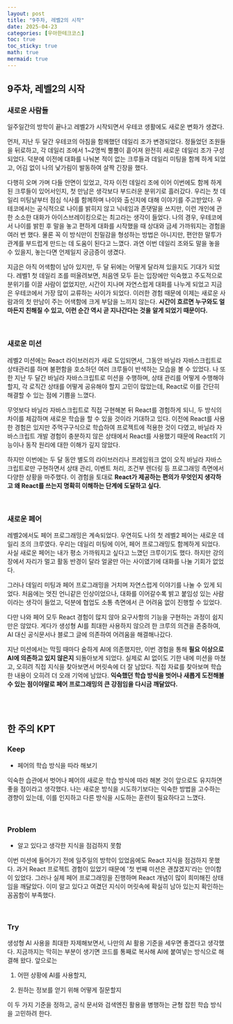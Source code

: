 ```yaml
---
layout: post
title: "9주차, 레벨2의 시작"
date: 2025-04-23
categories: [우아한테크코스]
toc: true
toc_sticky: true
math: true
mermaid: true
---
```



## 9주차, 레벨2의 시작

### 새로운 사람들

일주일간의 방학이 끝나고 레벨2가 시작되면서 우테코 생활에도 새로운 변화가 생겼다. 
   
먼저, 지난 두 달간 우테코의 아침을 함께했던 데일리 조가 변경되었다. 정들었던 조원들을 뒤로하고, 각 데일리 조에서 1~2명씩 뿔뿔이 흩어져 완전히 새로운 데일리 조가 구성되었다. 덕분에 이전에 대화를 나눠본 적이 없는 크루들과 데일리 미팅을 함께 하게 되었고, 어김 없이 나의 낯가림이 발동하여 살짝 긴장을 했다.   
   
다행히 오며 가며 다들 안면이 있었고, 각자 이전 데일리 조에 이어 이번에도 함께 하게 된 크루들이 있어서인지, 첫 만남은 생각보다 부드러운 분위기로 흘러갔다. 우리는 첫 데일리 미팅날부터 점심 식사를 함께하며 나이와 출신지에 대해 이야기를 주고받았다. 우테코에서는 공식적으로 나이를 밝히지 않고 닉네임과 존댓말을 쓰지만, 이런 개인에 관한 소소한 대화가 아이스브레이킹으로는 최고라는 생각이 들었다. 나의 경우, 우테코에서 나이를 밝힌 후 말을 놓고 편하게 대화를 시작했을 때 상대와 금세 가까워지는 경험을 여러 번 했다. 물론 꼭 이 방식만이 친밀감을 형성하는 방법은 아니지만, 편안한 말투가 관계를 부드럽게 만드는 데 도움이 된다고 느꼈다. 과연 이번 데일리 조와도 말을 놓을 수 있을지, 놓는다면 언제일지 궁금증이 생겼다.   
   
지금은 아직 어색함이 남아 있지만, 두 달 뒤에는 어떻게 달라져 있을지도 기대가 되었다. 레벨1 첫 데일리 조를 떠올려보면, 처음엔 모두 듣는 입장에만 익숙했고 주도적으로 분위기를 이끌 사람이 없었지만, 시간이 지나며 자연스럽게 대화를 나누게 되었고 지금은 우테코에서 가장 많이 교류하는 사이가 되었다. 이러한 경험 때문에 이제는 새로운 사람과의 첫 만남이 주는 어색함에 크게 부담을 느끼지 않는다. **시간이 흐르면 누구와도 얼마든지 친해질 수 있고, 이런 순간 역시 곧 지나간다는 것을 알게 되었기 때문이다.**
   
<br>

### 새로운 미션   

레벨2 미션에는 React 라이브러리가 새로 도입되면서, 그동안 바닐라 자바스크립트로 상태관리를 하며 불편함을 호소하던 여러 크루들이 반색하는 모습을 볼 수 있었다. 나 또한 지난 두 달간 바닐라 자바스크립트로 미션을 수행하며, 상태 관리를 어떻게 수행해야 할지, 각 로직간 상태를 어떻게 공유해야 할지 고민이 많았는데, React로 이를 간단히 해결할 수 있는 점에 기쁨을 느꼈다.   

무엇보다 바닐라 자바스크립트로 직접 구현해본 뒤 React를 경험하게 되니, 두 방식의 차이를 체감하며 새로운 학습을 할 수 있을 것이라 기대하고 있다. 이전에 React를 사용한 경험은 있지만 주먹구구식으로 학습하여 프로젝트에 적용한 것이 다였고, 바닐라 자바스크립트 개발 경험이 충분하지 않은 상태에서 React를 사용했기 때문에 React의 기능이나 동작 원리에 대한 이해가 깊지 않았다.   
   
하지만 이번에는 두 달 동안 별도의 라이브러리나 프레임워크 없이 오직 바닐라 자바스크립트로만 구현하면서 상태 관리, 이벤트 처리, 조건부 렌더링 등 프로그래밍 측면에서 다양한 상황을 마주했다. 이 경험을 토대로 **React가 제공하는 편의가 무엇인지 생각하고 왜 React를 쓰는지 명확히 이해하는 단계에 도달하고 싶다.**

<br>

### 새로운 페어

레벨2에서도 페어 프로그래밍은 계속되었다. 우연히도 나의 첫 레벨2 페어는 새로운 데일리 조의 크루였다. 우리는 데일리 미팅에 이어, 페어 프로그래밍도 함께하게 되었다. 사실 새로운 페어는 내가 평소 가까워지고 싶다고 느꼈던 크루이기도 했다. 하지만 강의장에서 자리가 멀고 활동 반경이 달라 얼굴만 아는 사이였기에 대화를 나눌 기회가 없었다.
   
그러나 데일리 미팅과 페어 프로그래밍을 거치며 자연스럽게 이야기를 나눌 수 있게 되었다. 처음에는 멋진 언니같은 인상이었으나, 대화를 이어갈수록 밝고 붙임성 있는 사람이라는 생각이 들었고, 덕분에 협업도 소통 측면에서 큰 어려움 없이 진행할 수 있었다.   
   
다만 나와 페어 모두 React 경험이 많지 않아 요구사항의 기능을 구현하는 과정이 쉽지만은 않았다. 게다가 생성형 AI를 최대한 사용하지 않으려 한 크루의 의견을 존중하여, AI 대신 공식문서나 블로그 글에 의존하여 어려움을 해결해나갔다.   
   
지난 미션에서는 막힐 때마다 숱하게 AI에 의존했지만, 이번 경험을 통해 **필요 이상으로 AI에 의존하고 있지 않은지** 되돌아보게 되었다. 실제로 AI 없이도 기한 내에 미션을 마쳤고, 오히려 직접 지식을 찾아보면서 머릿속에 더 잘 남았다. 직접 자료를 찾아보며 학습한 내용이 오히려 더 오래 기억에 남았다. **익숙했던 학습 방식을 벗어나 새롭게 도전해볼 수 있는 점이야말로 페어 프로그래밍의 큰 강점임을 다시금 깨달았다.**
  
<br>
<br>

## 한 주의 KPT

### Keep

- 페어의 학습 방식을 따라 해보기   
   
익숙한 습관에서 벗어나 페어의 새로운 학습 방식에 따라 해본 것이 앞으로도 유지하면 좋을 점이라고 생각했다. 나는 새로운 방식을 시도하기보다는 익숙한 방법을 고수하는 경향이 있는데, 이를 인지하고 다른 방식을 시도하는 훈련이 필요하다고 느꼈다.

<br>

### Problem

- 알고 있다고 생각한 지식을 점검하지 못함

이번 미션에 들어가기 전에 일주일의 방학이 있었음에도 React 지식을 점검하지 못했다. 과거 React 프로젝트 경험이 있었기 때문에 '첫 번째 미션은 괜찮겠지'라는 안이함이 있었다. 그러나 실제 페어 프로그래밍을 진행하며 React 개념이 많이 희미해진 상태임을 깨달았다. 이미 알고 있다고 여겼던 지식이 머릿속에 확실히 남아 있는지 확인하는 꼼꼼함이 부족했다.


<br>

### Try

생성형 AI 사용을 최대한 자제해보면서, 나만의 AI 활용 기준을 세우면 좋겠다고 생각했다. 지금까지는 막히는 부분이 생기면 코드를 통째로 복사해 AI에 붙여넣는 방식으로 해결해 왔다. 앞으로는

1. 어떤 상황에 AI를 사용할지,

2. 원하는 정보를 얻기 위해 어떻게 질문할지

이 두 가지 기준을 정하고, 공식 문서와 검색엔진 활용을 병행하는 균형 잡힌 학습 방식을 고민하려 한다.